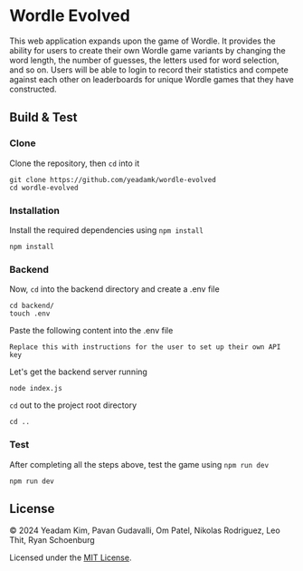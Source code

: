 # Wordle Evolved

This web application expands upon the game of Wordle. It provides the ability for users to create their own Wordle game variants by changing the word length, the number of guesses, the letters used for word selection, and so on. Users will be able to login to record their statistics and compete against each other on leaderboards for unique Wordle games that they have constructed.

## Build & Test

### Clone
Clone the repository, then `cd` into it
```
git clone https://github.com/yeadamk/wordle-evolved
cd wordle-evolved
```

### Installation
Install the required dependencies using `npm install`
```
npm install
```

### Backend
Now, `cd` into the backend directory and create a .env file
```
cd backend/
touch .env
```

Paste the following content into the .env file
```
Replace this with instructions for the user to set up their own API key
```

Let's get the backend server running
```
node index.js
```

`cd` out to the project root directory
```
cd ..
```

### Test
After completing all the steps above, test the game using `npm run dev`
```
npm run dev
```

## License
© 2024 Yeadam Kim, Pavan Gudavalli, Om Patel, Nikolas Rodriguez, Leo Thit, Ryan Schoenburg

Licensed under the [MIT License](LICENSE).
